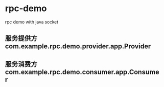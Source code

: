 # rpc-demo

rpc demo with java socket

## 服务提供方com.example.rpc.demo.provider.app.Provider

## 服务消费方com.example.rpc.demo.consumer.app.Consumer

